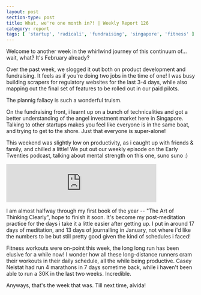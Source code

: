 ```yaml
---
layout: post
section-type: post
title: What, we're one month in?! | Weekly Report 126
category: report
tags: [ 'startup', 'radicali', 'fundraising', 'singapore', 'fitness' ]
---
```


Welcome to another week in the whirlwind journey of this continuum of... wait, what? It's February already?

Over the past week, we slogged it out both on product development and fundraising. It feels as if you're doing two jobs in the time of one! I was busy building scrapers for regulatory websites for the last 3-4 days, while also mapping out the final set of features to be rolled out in our paid pilots.

The plannig fallacy is such a wonderful truism.

On the fundraising front, i learnt up on a bunch of technicalities and got a better understanding of the angel investment market here in Singapore. Talking to other startups makes you feel like everyone is in the same boat, and trying to get to the shore. Just that everyone is super-alone!

This weekend was slightly low on productivity, as i caught up with friends & family, and chilled a little! We put out our weekly episode on the Early Twenties podcast, talking about mental strength on this one, suno suno :)

<iframe src="https://anchor.fm/earlytwenties/embed/episodes/Ep-7-Apna-Time-Aayega--Its-all-in-the-mind-e33hcj" height="102px" width="400px" frameborder="0" scrolling="no"></iframe>

I am almost halfway through my first book of the year -- "The Art of Thinking Clearly", hope to finish it soon. It's become my post-meditation practice for the days i take it a little easier after getting up. I put in around 17 days of meditation, and 13 days of journalling in January, not where i'd like the numbers to be but still pretty good given the kind of schedules i faced!

Fitness workouts were on-point this week, the long long run has been elusive for a while now! I wonder how all these long-distance runners cram their workouts in their daily schedule, all the while being productive. Casey Neistat had run 4 marathons in 7 days sometime back, while i haven't been able to run a 30K in the last two weeks. Incredible.

Anyways, that's the week that was. Till next time, alvida!